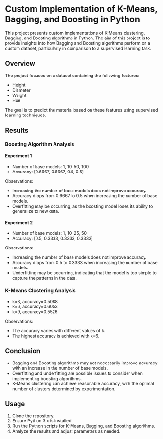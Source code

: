 # Custom Implementation of K-Means, Bagging, and Boosting in Python

This project presents custom implementations of K-Means clustering, Bagging, and Boosting algorithms in Python. The aim of this project is to provide insights into how Bagging and Boosting algorithms perform on a custom dataset, particularly in comparison to a supervised learning task.

## Overview

The project focuses on a dataset containing the following features:

- Height
- Diameter
- Weight
- Hue

The goal is to predict the material based on these features using supervised learning techniques.

## Results

### Boosting Algorithm Analysis

#### Experiment 1

- Number of base models: 1, 10, 50, 100
- Accuracy: [0.6667, 0.6667, 0.5, 0.5]

Observations:
- Increasing the number of base models does not improve accuracy.
- Accuracy drops from 0.6667 to 0.5 when increasing the number of base models.
- Overfitting may be occurring, as the boosting model loses its ability to generalize to new data.

#### Experiment 2

- Number of base models: 1, 10, 25, 50
- Accuracy: [0.5, 0.3333, 0.3333, 0.3333]

Observations:
- Increasing the number of base models does not improve accuracy.
- Accuracy drops from 0.5 to 0.3333 when increasing the number of base models.
- Underfitting may be occurring, indicating that the model is too simple to capture the patterns in the data.

### K-Means Clustering Analysis

- k=3, accuracy=0.5088
- k=6, accuracy=0.6053
- k=9, accuracy=0.5526

Observations:
- The accuracy varies with different values of k.
- The highest accuracy is achieved with k=6.

## Conclusion

- Bagging and Boosting algorithms may not necessarily improve accuracy with an increase in the number of base models.
- Overfitting and underfitting are possible issues to consider when implementing boosting algorithms.
- K-Means clustering can achieve reasonable accuracy, with the optimal number of clusters determined by experimentation.

## Usage

1. Clone the repository.
2. Ensure Python 3.x is installed.
3. Run the Python scripts for K-Means, Bagging, and Boosting algorithms.
4. Analyze the results and adjust parameters as needed.

